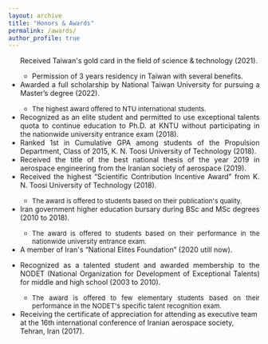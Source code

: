 ```yaml
---
layout: archive
title: "Honors & Awards"
permalink: /awards/
author_profile: true
---
```


<ul>
  <i class='fas fa-medal'></i><p> Received Taiwan's gold card in the field of science & technology (2021).</p>
  <ul>      
  <li> Permission of 3 years residency in Taiwan with several benefits. </font></li>
</ul>
  
  <li align="justify"><i class='fas fa-medal'></i> Awarded a full scholarship by National Taiwan University for pursuing a Master’s degree (2022).</li>
<ul>
        <li align="justify"><font size="-1"> The highest award offered to NTU international students. </font></li>
</ul>
  
  <li align="justify"><i class='fas fa-medal'></i> Recognized as an elite student and permitted to use exceptional talents quota to continue education to Ph.D. at KNTU without participating in the nationwide university entrance exam (2018).</li>
          

  <li align="justify"><i class='fas fa-medal'></i> Ranked 1st in Cumulative GPA among students of the Propulsion Department, Class of 2015, K. N. Toosi University of Technology (2018). </li>
  
  <li align="justify"><i class='fas fa-medal'></i> Received the title of the best national thesis of the year 2019 in aerospace engineering from the Iranian society of aerospace (2019). </li>
   
   <li align="justify"><i class='fas fa-medal'></i> Received the highest “Scientific Contribution Incentive Award” from K. N. Toosi University of Technology (2018). </li>
  
 <ul>
    <li align="justify"> <font size="-1">The award is offered to students based on their publication's quality.</font> </li>
  </ul>
 
 <li align="justify"><i class='fas fa-medal'></i> Iran government higher education bursary during BSc and MSc degrees (2010 to 2018). </li>
  
 <ul>
    <li align="justify"> <font size="-1">The award is offered to students based on their performance in the nationwide university entrance exam.</font> </li>
  </ul>
  
 <li align="justify"><i class='fas fa-medal'></i> A member of Iran's “National Elites Foundation” (2020 utill now). </li>

  <i class='fas fa-medal'><li align="justify"></i> Recognized as a talented student and awarded membership to the NODET (National Organization for Development of Exceptional Talents) for middle and high school (2003 to 2010). </li>
  
<ul>
    <li align="justify"> <font size="-1">The award is offered to few elementary students based on their performance in the NODET's specific talent recognition exam.</font> </li>
  </ul>
  
  <li><i class='fas fa-medal'></i> Receiving the certificate of appreciation for attending as executive team at the 16th international conference of Iranian aerospace society, Tehran, Iran (2017). </li>

